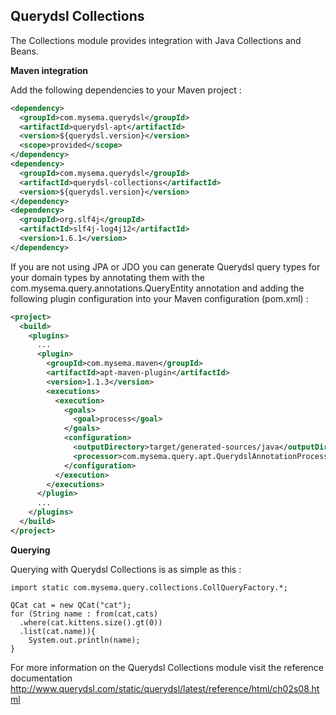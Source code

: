 ## Querydsl Collections

The Collections module provides integration with Java Collections and Beans.

**Maven integration**

 Add the following dependencies to your Maven project :

```XML
<dependency>
  <groupId>com.mysema.querydsl</groupId>
  <artifactId>querydsl-apt</artifactId>
  <version>${querydsl.version}</version>
  <scope>provided</scope>
</dependency>
<dependency>
  <groupId>com.mysema.querydsl</groupId>
  <artifactId>querydsl-collections</artifactId>
  <version>${querydsl.version}</version>
</dependency>
<dependency>
  <groupId>org.slf4j</groupId>
  <artifactId>slf4j-log4j12</artifactId>
  <version>1.6.1</version>
</dependency>   
```

If you are not using JPA or JDO you can generate Querydsl query types for your domain types by annotating them with the com.mysema.query.annotations.QueryEntity annotation and adding the following plugin configuration into your Maven configuration (pom.xml) :

```XML
<project>
  <build>
    <plugins>
      ...
      <plugin>
        <groupId>com.mysema.maven</groupId>
        <artifactId>apt-maven-plugin</artifactId>
        <version>1.1.3</version>
        <executions>
          <execution>
            <goals>
              <goal>process</goal>
            </goals>
            <configuration>
              <outputDirectory>target/generated-sources/java</outputDirectory>
              <processor>com.mysema.query.apt.QuerydslAnnotationProcessor</processor>
            </configuration>
          </execution>
        </executions>
      </plugin>
      ...
    </plugins>
  </build>
</project>
```

**Querying**

Querying with Querydsl Collections is as simple as this :

    import static com.mysema.query.collections.CollQueryFactory.*;
    
    QCat cat = new QCat("cat");
    for (String name : from(cat,cats)
      .where(cat.kittens.size().gt(0))
      .list(cat.name)){
        System.out.println(name);
    }

For more information on the Querydsl Collections module visit the reference documentation http://www.querydsl.com/static/querydsl/latest/reference/html/ch02s08.html
